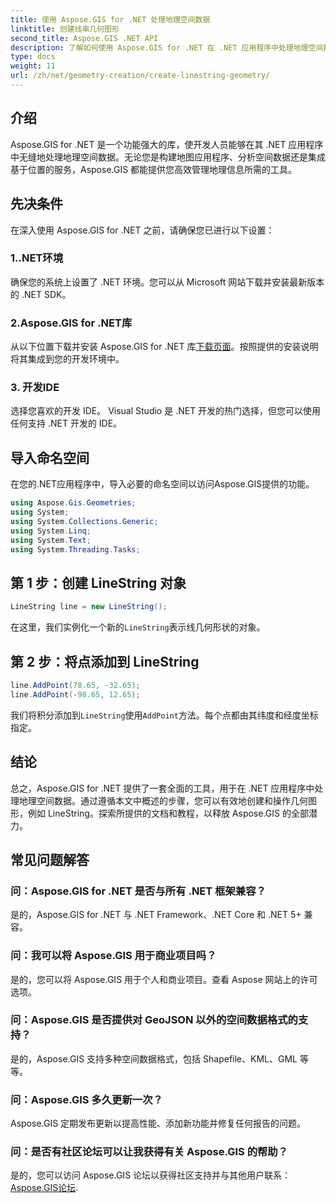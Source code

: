 ```yaml
---
title: 使用 Aspose.GIS for .NET 处理地理空间数据
linktitle: 创建线串几何图形
second_title: Aspose.GIS .NET API
description: 了解如何使用 Aspose.GIS for .NET 在 .NET 应用程序中处理地理空间数据。轻松创建、分析和可视化地图。
type: docs
weight: 11
url: /zh/net/geometry-creation/create-linestring-geometry/
---
```

## 介绍
Aspose.GIS for .NET 是一个功能强大的库，使开发人员能够在其 .NET 应用程序中无缝地处理地理空间数据。无论您是构建地图应用程序、分析空间数据还是集成基于位置的服务，Aspose.GIS 都能提供您高效管理地理信息所需的工具。
## 先决条件
在深入使用 Aspose.GIS for .NET 之前，请确保您已进行以下设置：
### 1..NET环境
确保您的系统上设置了 .NET 环境。您可以从 Microsoft 网站下载并安装最新版本的 .NET SDK。
### 2.Aspose.GIS for .NET库
从以下位置下载并安装 Aspose.GIS for .NET 库[下载页面](https://releases.aspose.com/gis/net/)。按照提供的安装说明将其集成到您的开发环境中。
### 3. 开发IDE
选择您喜欢的开发 IDE。 Visual Studio 是 .NET 开发的热门选择，但您可以使用任何支持 .NET 开发的 IDE。

## 导入命名空间
在您的.NET应用程序中，导入必要的命名空间以访问Aspose.GIS提供的功能。

```csharp
using Aspose.Gis.Geometries;
using System;
using System.Collections.Generic;
using System.Linq;
using System.Text;
using System.Threading.Tasks;
```
## 第 1 步：创建 LineString 对象
```csharp
LineString line = new LineString();
```
在这里，我们实例化一个新的`LineString`表示线几何形状的对象。
## 第 2 步：将点添加到 LineString
```csharp
line.AddPoint(78.65, -32.65);
line.AddPoint(-98.65, 12.65);
```
我们将积分添加到`LineString`使用`AddPoint`方法。每个点都由其纬度和经度坐标指定。

## 结论
总之，Aspose.GIS for .NET 提供了一套全面的工具，用于在 .NET 应用程序中处理地理空间数据。通过遵循本文中概述的步骤，您可以有效地创建和操作几何图形，例如 LineString。探索所提供的文档和教程，以释放 Aspose.GIS 的全部潜力。
## 常见问题解答
### 问：Aspose.GIS for .NET 是否与所有 .NET 框架兼容？
是的，Aspose.GIS for .NET 与 .NET Framework、.NET Core 和 .NET 5+ 兼容。
### 问：我可以将 Aspose.GIS 用于商业项目吗？
是的，您可以将 Aspose.GIS 用于个人和商业项目。查看 Aspose 网站上的许可选项。
### 问：Aspose.GIS 是否提供对 GeoJSON 以外的空间数据格式的支持？
是的，Aspose.GIS 支持多种空间数据格式，包括 Shapefile、KML、GML 等等。
### 问：Aspose.GIS 多久更新一次？
Aspose.GIS 定期发布更新以提高性能、添加新功能并修复任何报告的问题。
### 问：是否有社区论坛可以让我获得有关 Aspose.GIS 的帮助？
是的，您可以访问 Aspose.GIS 论坛以获得社区支持并与其他用户联系：[Aspose.GIS论坛](https://forum.aspose.com/c/gis/33).